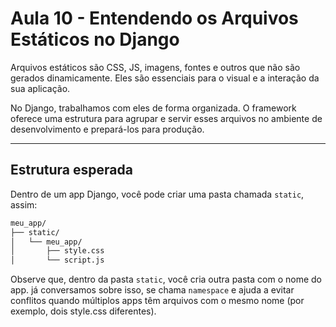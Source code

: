 # Aula 10 - Entendendo os Arquivos Estáticos no Django

Arquivos estáticos são CSS, JS, imagens, fontes e outros que não são gerados dinamicamente. Eles são essenciais para o visual e a interação da sua aplicação.

No Django, trabalhamos com eles de forma organizada. O framework oferece uma estrutura para agrupar e servir esses arquivos no ambiente de desenvolvimento e prepará-los para produção.

---

## Estrutura esperada

Dentro de um app Django, você pode criar uma pasta chamada `static`, assim:

```bash
meu_app/
├── static/
│   └── meu_app/
│       ├── style.css
│       └── script.js
```

Observe que, dentro da pasta `static`, você cria outra pasta com o nome do app. já conversamos sobre isso, se chama `namespace` e ajuda a evitar conflitos quando múltiplos apps têm arquivos com o mesmo nome (por exemplo, dois style.css diferentes).
